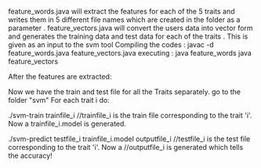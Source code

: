 feature_words.java will extract the features for each of the 5 traits and writes them in 5 different file names which are created in the folder as a parameter .
feature_vectors.java will convert the users data into vector form and generates the training data  and test data  for each of the traits .  This  is given as an input to the svm tool
Compiling the codes :
javac -d feature_words.java feature_vectors.java 
executing :
java feature_words <path to the folder containing mypersonality_final.csv>
java feature_vectors <path to the folder containing mypersonality_final.csv>


After the features are extracted:

Now we have the train and test file for all the Traits separately.
go to the folder "svm"
For each trait i do:

./svm-train trainfile_i		//trainfile_i is the train file corresponding to the trait 'i'. Now a trainfile_i.model is generated.

./svm-predict testfile_i trainfile_i.model outputfile_i		//testfile_i is the test file corresponding to the trait 'i'. Now a 									//outputfile_i is generated which tells the accuracy!

